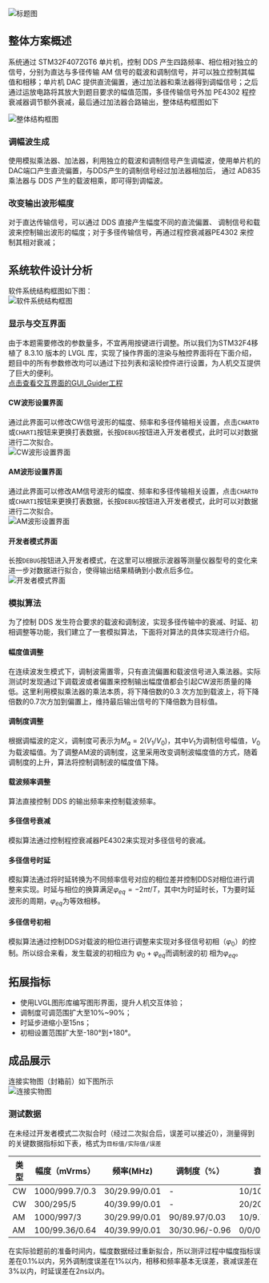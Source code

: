 ![标题图](https://github.com/Floatkyun/2024TI_C/blob/main/img/NUEDC.png)
## 整体方案概述   
系统通过 STM32F407ZGT6 单片机，控制 DDS 产生四路频率、相位相对独立的信号，分别为直达与多径传输 AM 信号的载波和调制信号，并可以独立控制其幅值和相移；单片机 DAC 提供直流偏置，通过加法器和乘法器得到调幅信号；之后通过运放电路将其放大到题目要求的幅值范围，多径传输信号外加 PE4302 程控衰减器调节额外衰减，最后通过加法器合路输出，整体结构框图如下    

![整体结构框图](https://github.com/Floatkyun/2024TI_C/blob/main/img/%E7%A1%AC%E4%BB%B6%E7%BB%93%E6%9E%84%E5%9B%BE.png)   

### 调幅波生成   
使用模拟乘法器、加法器，利用独立的载波和调制信号产生调幅波，使用单片机的DAC端口产生直流偏置，与DDS产生的调制信号经过加法器相加后，
通过 AD835 乘法器与 DDS 产生的载波相乘，即可得到调幅波。   
### 改变输出波形幅度   
对于直达传输信号，可以通过 DDS 直接产生幅度不同的直流偏置、
调制信号和载波来控制输出波形的幅度；对于多径传输信号，再通过程控衰减器PE4302 来控制其相对衰减；

## 系统软件设计分析   
软件系统结构框图如下图：   
![软件系统结构框图](https://github.com/Floatkyun/2024TI_C/blob/main/img/%E8%BD%AF%E4%BB%B6%E7%BB%93%E6%9E%84%E5%9B%BE.png)   

### 显示与交互界面     
由于本题需要修改的参数量多，不宜再用按键进行调整。所以我们为STM32F4移植了 8.3.10 版本的 LVGL 库，实现了操作界面的渲染与触控界面将在下面介绍，题目中的所有参数修改均可以通过下拉列表和滚轮控件进行设置，为人机交互提供了巨大的便利。   
[点击查看交互界面的GUI_Guider工程](https://github.com/Floatkyun/2024TI_C/tree/main/GUI-Guider%E5%B7%A5%E7%A8%8B)

#### CW波形设置界面   
通过此界面可以修改CW信号波形的幅度、频率和多径传输相关设置，点击`CHART0`或`CHART1`按钮来更换打表数据，长按`DEBUG`按钮进入开发者模式，此时可以对数据进行二次拟合。   
![CW波形设置界面](https://github.com/Floatkyun/2024TI_C/blob/main/img/LVGL_CW.png)    

#### AM波形设置界面   
通过此界面可以修改AM信号波形的幅度、频率和多径传输相关设置，点击`CHART0`或`CHART1`按钮来更换打表数据，长按`DEBUG`按钮进入开发者模式，此时可以对数据进行二次拟合。   
![AM波形设置界面](https://github.com/Floatkyun/2024TI_C/blob/main/img/LVGL_AM.png)  

#### 开发者模式界面   
长按`DEBUG`按钮进入开发者模式，在这里可以根据示波器等测量仪器型号的变化来进一步对数据进行拟合，使得输出结果精确到小数点后多位。   
![开发者模式界面](https://github.com/Floatkyun/2024TI_C/blob/main/img/LVGL_Debug.png)        

### 模拟算法   
为了控制 DDS 发生符合要求的载波和调制波，实现多径传输中的衰减、时延、初相调整等功能，我们建立了一套模拟算法，下面将对算法的具体实现进行介绍。   
#### 幅度值调整   
在连续波发生模式下，调制波需置零，只有直流偏置和载波信号进入乘法器。实际测试时发现通过下调载波或者偏置来控制输出幅度值都会引起CW波形质量的降低。这里利用模拟乘法器的乘法本质，将下降倍数的0.3 次方加到载波上，将下降倍数的0.7次方加到偏置上，维持最后输出信号的下降倍数为目标值。    
#### 调制度调整   
根据调幅波的定义，调制度可表示为$M_a=2(V_1/V_0)$，其中$V_1$为调制信号幅值，$V_0$为载波幅值。为了调整AM波的调制度，这里采用改变调制波幅度值的方式，随着调制度的上升，算法将控制调制波的幅度值下降。   
#### 载波频率调整
算法直接控制 DDS 的输出频率来控制载波频率。   
#### 多径信号衰减  
模拟算法通过控制程控衰减器PE4302来实现对多径信号的衰减。  
#### 多径信号时延  
模拟算法通过将时延转换为不同频率信号对应的相位差并控制DDS对相位进行调整来实现。时延与相位的换算满足$\varphi_{eq}=-2\pi t/T$，其中t为时延时长，T为要时延波形的周期，$\varphi_{eq}$为等效相移。   
#### 多径信号初相
模拟算法通过控制DDS对载波的相位进行调整来实现对多径信号初相（$\varphi_0$）的控制。所以综合来看，发生载波的初相应为 $\varphi_0+\varphi_{eq}$而调制波的初
相为$\varphi_{eq}$。   

## 拓展指标   
- 使用LVGL图形库编写图形界面，提升人机交互体验；
- 调制度可调范围扩大至10%~90%；   
- 时延步进缩小至15ns； 
- 初相设置范围扩大至-180°到+180°。


## 成品展示   
连接实物图（封箱前）如下图所示   
![连接实物图](https://github.com/Floatkyun/2024TI_C/blob/main/img/real.jpg)   
### 测试数据   
在未经过开发者模式二次拟合时（经过二次拟合后，误差可以接近0），测量得到的关键数据指标如下表，格式为`目标值/实际值/误差`  

类型| 幅度（mVrms） |频率(MHz)| 调制度（%） |衰减(dB) |时延(ns) |初相（°）
-------- | -------- | -------- | -------- | -------- |-------- |-------- |
CW | 1000/999.7/0.3 | 30/29.99/0.01 | - | 10/10.06/-0.06 | - | 150/153/-3 |
CW | 300/295/5 | 40/39.99/0.01 | - | 20/20.4/-0.4 | - | 180/178.3/-1.7 |
AM | 1000/997/3 | 30/29.99/0.01 | 90/89.97/0.03 | 10/9.7/0.29 | 80/79/1 | 60/54/6 |
AM | 100/99.36/0.64 | 40/39.99/0.01 | 30/30.96/-0.96 | 0/0/0 | 200/206/-6 | 0/0/0 |

在实际验题前的准备时间内，幅度数据经过重新拟合，所以测评过程中幅度指标误差在0.1%以内，另外调制度误差在1%以内，相移和频率基本无误差，衰减误差在3%以内，时延误差在2ns以内。    
